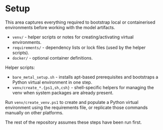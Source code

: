 # Setup

This area captures everything required to bootstrap local or containerised
environments before working with the model artifacts.

- `venv/` - helper scripts or notes for creating/activating virtual
  environments.
- `requirements/` - dependency lists or lock files (used by the helper scripts).
- `docker/` - optional container definitions.

Helper scripts:

- `bare_metal_setup.sh` - installs apt-based prerequisites and bootstraps a
  Python virtual environment in one step.
- `venv/create_*.{ps1,sh,csh}` - shell-specific helpers for managing the venv
  when system packages are already present.

Run `venv/create_venv.ps1` to create and populate a Python virtual environment
using the requirements file, or replicate those commands manually on other
platforms.

The rest of the repository assumes these steps have been run first.

